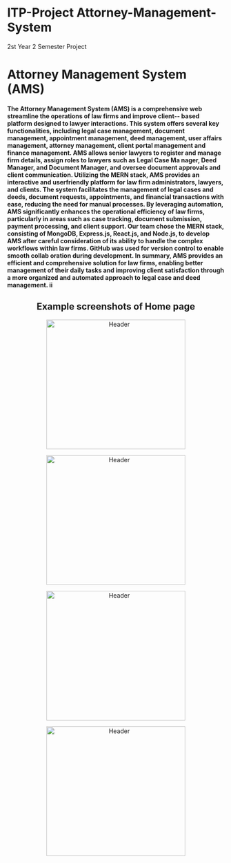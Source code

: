 # ITP-Project Attorney-Management-System
2st Year 2 Semester Project

<h1>Attorney Management System (AMS)</h1>
<h4>The Attorney Management System (AMS) is a comprehensive web streamline the operations of law firms and improve client-- based platform designed to lawyer interactions. This system offers several key functionalities, including legal case management, document management, appointment management, deed management, user affairs management, attorney management, client portal management and finance management. AMS allows senior lawyers to register and manage firm details, assign roles to lawyers such as Legal Case Ma nager, Deed Manager, and Document Manager, and oversee document approvals and client communication. Utilizing the MERN stack, AMS provides an interactive and userfriendly platform for law firm administrators, lawyers, and clients. The system facilitates the management of legal cases and deeds, document requests, appointments, and financial transactions with ease, reducing the need for manual processes. By leveraging automation, AMS significantly enhances the operational efficiency of law firms, particularly in areas such as case tracking, document submission, payment processing, and client support. Our team chose the MERN stack, consisting of MongoDB, Express.js, React.js, and Node.js, to develop AMS after careful consideration of its ability to handle the complex workflows within law firms. GitHub was used for version control to enable smooth collab oration during development. In summary, AMS provides an efficient and comprehensive solution for law firms, enabling better management of their daily tasks and improving client satisfaction through a more organized and automated approach to legal case and deed management. ii</h4>
<h2 align="center">Example screenshots of Home page</h2>

<p align="center"><img width="80%" height="300px" src="" alt="Header"></p>
<p align="center"><img width="80%" height="300px" src="" alt="Header"></p>
<p align="center"><img width="80%" height="300px" src="" alt="Header"></p>
<p align="center"><img width="80%" height="300px" src="" alt="Header"></p>
